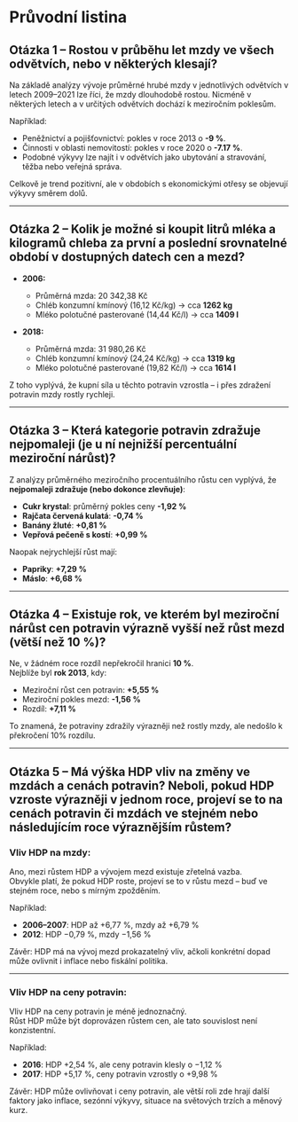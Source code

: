# Průvodní listina

## Otázka 1 – Rostou v průběhu let mzdy ve všech odvětvích, nebo v některých klesají?

Na základě analýzy vývoje průměrné hrubé mzdy v jednotlivých odvětvích v letech 2009–2021 lze říci, že mzdy dlouhodobě rostou. Nicméně v některých letech a v určitých odvětvích dochází k meziročním poklesům.

Například:
- Peněžnictví a pojišťovnictví: pokles v roce 2013 o **-9 %**.
- Činnosti v oblasti nemovitostí: pokles v roce 2020 o **-7.17 %**.
- Podobné výkyvy lze najít i v odvětvích jako ubytování a stravování, těžba nebo veřejná správa.

Celkově je trend pozitivní, ale v obdobích s ekonomickými otřesy se objevují výkyvy směrem dolů.

---

## Otázka 2 – Kolik je možné si koupit litrů mléka a kilogramů chleba za první a poslední srovnatelné období v dostupných datech cen a mezd?


- **2006:**
  - Průměrná mzda: 20 342,38 Kč
  - Chléb konzumní kmínový (16,12 Kč/kg) → cca **1262 kg**
  - Mléko polotučné pasterované (14,44 Kč/l) → cca **1409 l**

- **2018:**
  - Průměrná mzda: 31 980,26 Kč
  - Chléb konzumní kmínový (24,24 Kč/kg) → cca **1319 kg**
  - Mléko polotučné pasterované (19,82 Kč/l) → cca **1614 l**

Z toho vyplývá, že kupní síla u těchto potravin vzrostla – i přes zdražení potravin mzdy rostly rychleji.

---

## Otázka 3 – Která kategorie potravin zdražuje nejpomaleji (je u ní nejnižší percentuální meziroční nárůst)? 

Z analýzy průměrného meziročního procentuálního růstu cen vyplývá, že **nejpomaleji zdražuje (nebo dokonce zlevňuje)**:

- **Cukr krystal**: průměrný pokles ceny **-1,92 %**
- **Rajčata červená kulatá**: **-0,74 %**
- **Banány žluté**: **+0,81 %**
- **Vepřová pečeně s kostí**: **+0,99 %**

Naopak nejrychlejší růst mají:
- **Papriky**: **+7,29 %**
- **Máslo**: **+6,68 %**

---

## Otázka 4 – Existuje rok, ve kterém byl meziroční nárůst cen potravin výrazně vyšší než růst mezd (větší než 10 %)?

Ne, v žádném roce rozdíl nepřekročil hranici **10 %**.  
Nejblíže byl **rok 2013**, kdy:
- Meziroční růst cen potravin: **+5,55 %**
- Meziroční pokles mezd: **-1,56 %**
- Rozdíl: **+7,11 %**

To znamená, že potraviny zdražily výrazněji než rostly mzdy, ale nedošlo k překročení 10% rozdílu.

---

## Otázka 5 – Má výška HDP vliv na změny ve mzdách a cenách potravin? Neboli, pokud HDP vzroste výrazněji v jednom roce, projeví se to na cenách potravin či mzdách ve stejném nebo následujícím roce výraznějším růstem?

### Vliv HDP na mzdy:
Ano, mezi růstem HDP a vývojem mezd existuje zřetelná vazba.  
Obvykle platí, že pokud HDP roste, projeví se to v růstu mezd – buď ve stejném roce, nebo s mírným zpožděním.

Například:
- **2006–2007**: HDP až +6,77 %, mzdy až +6,79 %
- **2012**: HDP −0,79 %, mzdy −1,56 %

Závěr: HDP má na vývoj mezd prokazatelný vliv, ačkoli konkrétní dopad může ovlivnit i inflace nebo fiskální politika.

---

### Vliv HDP na ceny potravin:
Vliv HDP na ceny potravin je méně jednoznačný.  
Růst HDP může být doprovázen růstem cen, ale tato souvislost není konzistentní.

Například:
- **2016**: HDP +2,54 %, ale ceny potravin klesly o −1,12 %
- **2017**: HDP +5,17 %, ceny potravin vzrostly o +9,98 %

Závěr: HDP může ovlivňovat i ceny potravin, ale větší roli zde hrají další faktory jako inflace, sezónní výkyvy, situace na světových trzích a měnový kurz.

